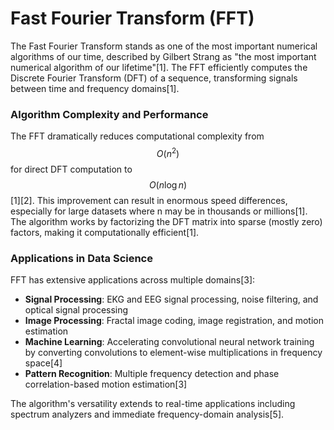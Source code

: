 # Fast Fourier Transform (FFT)

The Fast Fourier Transform stands as one of the most important numerical algorithms of our time, described by Gilbert Strang as "the most important numerical algorithm of our lifetime"[1]. The FFT efficiently computes the Discrete Fourier Transform (DFT) of a sequence, transforming signals between time and frequency domains[1].

### Algorithm Complexity and Performance

The FFT dramatically reduces computational complexity from $$O(n^2)$$ for direct DFT computation to $$O(n \log n)$$[1][2]. This improvement can result in enormous speed differences, especially for large datasets where n may be in thousands or millions[1]. The algorithm works by factorizing the DFT matrix into sparse (mostly zero) factors, making it computationally efficient[1].

### Applications in Data Science

FFT has extensive applications across multiple domains[3]:
- **Signal Processing**: EKG and EEG signal processing, noise filtering, and optical signal processing
- **Image Processing**: Fractal image coding, image registration, and motion estimation  
- **Machine Learning**: Accelerating convolutional neural network training by converting convolutions to element-wise multiplications in frequency space[4]
- **Pattern Recognition**: Multiple frequency detection and phase correlation-based motion estimation[3]

The algorithm's versatility extends to real-time applications including spectrum analyzers and immediate frequency-domain analysis[5]. 
